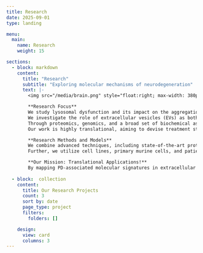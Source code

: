 ```yaml
---
title: Research
date: 2025-09-01
type: landing

menu:
  main:
    name: Research
    weight: 15

sections:
  - block: markdown
    content:
      title: "Research"
      subtitle: "Exploring molecular mechanisms of neurodegeneration"
      text: |-
        <img src="/media/brain.png" style="float:right; max-width: 380px; margin: 0 0 1rem 2rem; border-radius: 8px;" alt="Research header image" />

        **Research Focus**  
        We study lysosomal dysfunction and its impact on the aggregation of alpha-synuclein (aSyn), a hallmark of Parkinson’s disease (PD), exploring how these molecular events contribute to cellular and tissue pathology.  
        We investigate the role of extracellular vesicles (EVs) as both biomarkers and mediators of disease, analyzing their protein and RNA content in accessible biofluids (such as blood and saliva) to detect disease-specific alterations. We are part of the Erlangen Vesicle Initiative ([EVI](https://www.evi.forschung.fau.de/research-groups/zunke-lab/)).  
        Through proteomics, genomics, and a broad set of biochemical assays, we identify altered pathways and mechanisms, especially those related to degradation processes, protein aggregation, and lipid metabolism.  
        Our work is highly translational, aiming to devise treatment strategies targeting the cellular degradative system and to develop reliable biomarkers for disease diagnosis and progression.  

        **Research Methods and Models**  
        We combine advanced techniques, including state-of-the-art protein biochemical approaches such as recombinant protein expression, together with proteomic and lipidomic profiling as well as seed amplification assays to detect pathological protein conformers.  
        Further, we utilize cell lines, primary murine cells, and patient-derived iPSC models to link basic molecular findings to potential clinical applications.  

        **Our Mission: Translational Applications!**  
        By mapping PD-associated molecular signatures in extracellular vesicles and cellular pathways, we seek to understand molecular mechanisms of disease pathology in order to reliably establish biomarkers and therapeutic targets. This will facilitate early diagnosis and the development of personalized treatments.
        
  - block:  collection
    content:
      title: Our Research Projects
      count: 3
      sort by: date
      page_type: project
      filters:
        folders: []

    design:
      view: card
      columns: 3
---
```



